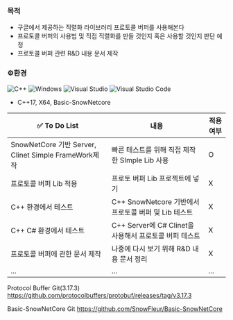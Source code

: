 

### 목적
- 구글에서 제공하는 직렬화 라이브러리 프로토콜 버퍼를 사용해본다
- 프로토콜 버퍼의 사용법 및 직접 직렬화를 만들 것인지 혹은 사용할 것인지 판단 예정
- 프로토콜 버퍼 관련 R&D 내용 문서 제작
  
### ⚙️환경
![C++](https://img.shields.io/badge/c++-%2300599C.svg?style=for-the-badge&logo=c%2B%2B&logoColor=white)
![Windows](https://img.shields.io/badge/Windows-0078D6?style=for-the-badge&logo=windows&logoColor=white)
![Visual Studio](https://img.shields.io/badge/Visual%20Studio-5C2D91.svg?style=for-the-badge&logo=visual-studio&logoColor=white)
![Visual Studio Code](https://img.shields.io/badge/Visual%20Studio%20Code-0078d7.svg?style=for-the-badge&logo=visual-studio-code&logoColor=white)
- C++17, X64, Basic-SnowNetcore
  
|✅ To Do List |내용|적용 여부|
|------|---|---|
|SnowNetCore 기반 Server, Clinet Simple FrameWork제작|빠른 테스트를 위해 직접 제작한 SImple Lib 사용|O|
|프로토콜 버퍼 Lib 적용|프로토 버퍼 Lib 프로젝트에 넣기|X|
|C++ 환경에서 테스트|C++ SnowNetcore 기반에서 프로토콜 버퍼 및 Lib 테스트|X|
|C++ C# 환경에서 테스트| C++ Server에 C# Clinet을 사용해서 프로토콜 버퍼 테스트|X|
|프로토콜 버퍼에 관한 문서 제작|나중에 다시 보기 위해 R&D 내용 문서 정리|X|
|...|...|...|


Protocol Buffer Git(3.17.3)
https://github.com/protocolbuffers/protobuf/releases/tag/v3.17.3

Basic-SnowNetCore Git
https://github.com/SnowFleur/Basic-SnowNetCore
